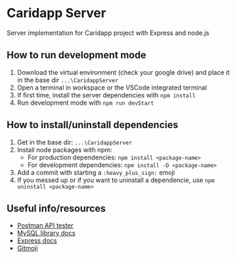 # Caridapp Server

Server implementation for Caridapp project with Express and node.js

## How to run development mode

1. Download the virtual environment (check your google drive) and place it in the base dir `...\CaridappServer`
2. Open a terminal in workspace or the VSCode integrated terminal
3. If first time, install the server dependencies with `npm install`
4. Run development mode with `npm run devStart`

## How to install/uninstall dependencies

1. Get in the base dir: `...\CaridappServer`
2. Install node packages with npm:
   - For production dependencies: `npm install <package-name>`
   - For development dependencies: `npm install -D <package-name>`
3. Add a commit with starting a `:heavy_plus_sign:` emoji
4. If you messed up or if you want to uninstall a dependencie, use `npm uninstall <package-name>`


## Useful info/resources

- [Postman API tester](https://www.postman.com)
- [MySQL library docs](https://www.npmjs.com/package/mysql#server-disconnects)
- [Express docs](http://expressjs.com/en/4x/api.html)
- [Gitmoji](https://gitmoji.dev)